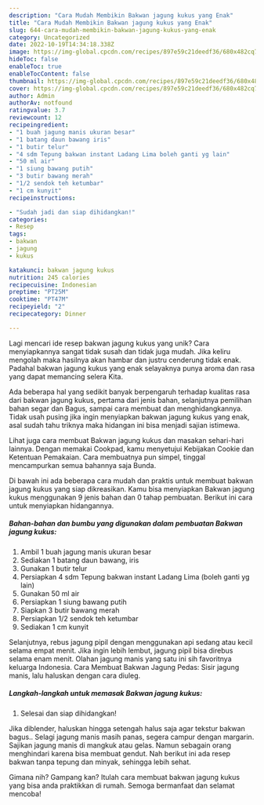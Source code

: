 ```yaml
---
description: "Cara Mudah Membikin Bakwan jagung kukus yang Enak"
title: "Cara Mudah Membikin Bakwan jagung kukus yang Enak"
slug: 644-cara-mudah-membikin-bakwan-jagung-kukus-yang-enak
category: Uncategorized
date: 2022-10-19T14:34:18.338Z
image: https://img-global.cpcdn.com/recipes/897e59c21deedf36/680x482cq70/bakwan-jagung-kukus-foto-resep-utama.jpg
hideToc: false
enableToc: true
enableTocContent: false
thumbnail: https://img-global.cpcdn.com/recipes/897e59c21deedf36/680x482cq70/bakwan-jagung-kukus-foto-resep-utama.jpg
cover: https://img-global.cpcdn.com/recipes/897e59c21deedf36/680x482cq70/bakwan-jagung-kukus-foto-resep-utama.jpg
author: Admin
authorAv: notfound
ratingvalue: 3.7
reviewcount: 12
recipeingredient:
- "1 buah jagung manis ukuran besar"
- "1 batang daun bawang iris"
- "1 butir telur"
- "4 sdm Tepung bakwan instant Ladang Lima boleh ganti yg lain"
- "50 ml air"
- "1 siung bawang putih"
- "3 butir bawang merah"
- "1/2 sendok teh ketumbar"
- "1 cm kunyit"
recipeinstructions:

- "Sudah jadi dan siap dihidangkan!"
categories:
- Resep
tags:
- bakwan
- jagung
- kukus

katakunci: bakwan jagung kukus 
nutrition: 245 calories
recipecuisine: Indonesian
preptime: "PT25M"
cooktime: "PT47M"
recipeyield: "2"
recipecategory: Dinner

---
```





Lagi mencari ide resep bakwan jagung kukus yang unik? Cara menyiapkannya sangat tidak susah dan tidak juga mudah. Jika keliru mengolah maka hasilnya akan hambar dan justru cenderung tidak enak. Padahal bakwan jagung kukus yang enak selayaknya punya aroma dan rasa yang dapat memancing selera Kita.





Ada beberapa hal yang sedikit banyak berpengaruh terhadap kualitas rasa dari bakwan jagung kukus, pertama dari jenis bahan, selanjutnya pemilihan bahan segar dan Bagus, sampai cara membuat dan menghidangkannya. Tidak usah pusing jika ingin menyiapkan bakwan jagung kukus yang enak,      asal sudah tahu triknya maka hidangan ini bisa menjadi sajian istimewa.














Lihat juga cara membuat Bakwan jagung kukus dan masakan sehari-hari lainnya. Dengan memakai Cookpad, kamu menyetujui Kebijakan Cookie dan Ketentuan Pemakaian. Cara membuatnya pun simpel, tinggal mencampurkan semua bahannya saja Bunda.






Di bawah ini ada beberapa cara mudah dan praktis untuk membuat bakwan jagung kukus yang siap dikreasikan. Kamu bisa menyiapkan Bakwan jagung kukus menggunakan 9 jenis bahan dan 0 tahap pembuatan. Berikut ini cara untuk menyiapkan hidangannya.

<!--inarticleads1-->

##### Bahan-bahan dan bumbu yang digunakan dalam pembuatan Bakwan jagung kukus:

1. Ambil 1 buah jagung manis ukuran besar
1. Sediakan 1 batang daun bawang, iris
1. Gunakan 1 butir telur
1. Persiapkan 4 sdm Tepung bakwan instant Ladang Lima (boleh ganti yg lain)
1. Gunakan 50 ml air
1. Persiapkan 1 siung bawang putih
1. Siapkan 3 butir bawang merah
1. Persiapkan 1/2 sendok teh ketumbar
1. Sediakan 1 cm kunyit


Selanjutnya, rebus jagung pipil dengan menggunakan api sedang atau kecil selama empat menit. Jika ingin lebih lembut, jagung pipil bisa direbus selama enam menit. Olahan jagung manis yang satu ini sih favoritnya keluarga Indonesia. Cara Membuat Bakwan Jagung Pedas: Sisir jagung manis, lalu haluskan dengan cara diuleg. 

<!--inarticleads2-->

##### Langkah-langkah untuk memasak Bakwan jagung kukus:


1. Selesai dan siap dihidangkan!

Jika diblender, haluskan hingga setengah halus saja agar tekstur bakwan bagus.. Selagi jagung manis masih panas, segera campur dengan margarin. Sajikan jagung manis di mangkuk atau gelas. Namun sebagain orang menghindari karena bisa membuat gendut. Nah berikut ini ada resep bakwan tanpa tepung dan minyak, sehingga lebih sehat. 

Gimana nih? Gampang kan? Itulah cara membuat bakwan jagung kukus yang bisa anda praktikkan di rumah. Semoga bermanfaat dan selamat mencoba!
